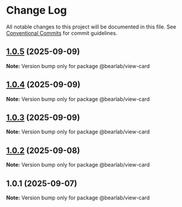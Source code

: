 # Change Log

All notable changes to this project will be documented in this file.
See [Conventional Commits](https://conventionalcommits.org) for commit guidelines.

## [1.0.5](https://github.com/hasanbala/ui-components/compare/@bearlab/view-card@1.0.4...@bearlab/view-card@1.0.5) (2025-09-09)

**Note:** Version bump only for package @bearlab/view-card





## [1.0.4](https://github.com/hasanbala/ui-components/compare/@bearlab/view-card@1.0.3...@bearlab/view-card@1.0.4) (2025-09-09)

**Note:** Version bump only for package @bearlab/view-card





## [1.0.3](https://github.com/hasanbala/ui-components/compare/@bearlab/view-card@1.0.2...@bearlab/view-card@1.0.3) (2025-09-09)

**Note:** Version bump only for package @bearlab/view-card





## [1.0.2](https://github.com/hasanbala/ui-components/compare/@bearlab/view-card@1.0.1...@bearlab/view-card@1.0.2) (2025-09-08)

**Note:** Version bump only for package @bearlab/view-card





## 1.0.1 (2025-09-07)

**Note:** Version bump only for package @bearlab/view-card
